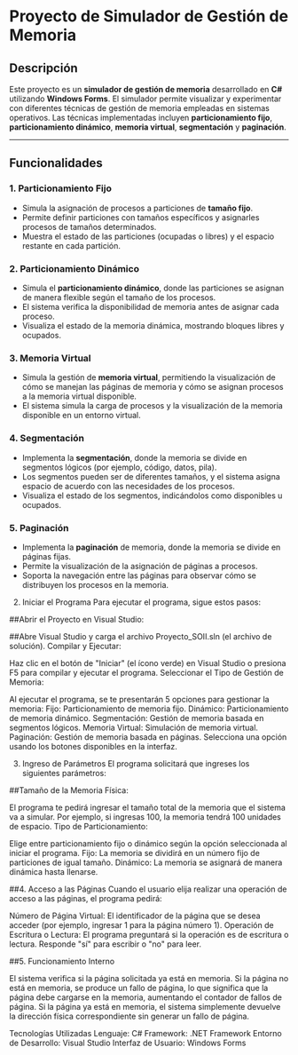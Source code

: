# Proyecto de Simulador de Gestión de Memoria

## Descripción

Este proyecto es un **simulador de gestión de memoria** desarrollado en **C#** utilizando **Windows Forms**. El simulador permite visualizar y experimentar con diferentes técnicas de gestión de memoria empleadas en sistemas operativos. Las técnicas implementadas incluyen **particionamiento fijo**, **particionamiento dinámico**, **memoria virtual**, **segmentación** y **paginación**.

---

## Funcionalidades

### 1. **Particionamiento Fijo**
- Simula la asignación de procesos a particiones de **tamaño fijo**.
- Permite definir particiones con tamaños específicos y asignarles procesos de tamaños determinados.
- Muestra el estado de las particiones (ocupadas o libres) y el espacio restante en cada partición.

### 2. **Particionamiento Dinámico**
- Simula el **particionamiento dinámico**, donde las particiones se asignan de manera flexible según el tamaño de los procesos.
- El sistema verifica la disponibilidad de memoria antes de asignar cada proceso.
- Visualiza el estado de la memoria dinámica, mostrando bloques libres y ocupados.

### 3. **Memoria Virtual**
- Simula la gestión de **memoria virtual**, permitiendo la visualización de cómo se manejan las páginas de memoria y cómo se asignan procesos a la memoria virtual disponible.
- El sistema simula la carga de procesos y la visualización de la memoria disponible en un entorno virtual.

### 4. **Segmentación**
- Implementa la **segmentación**, donde la memoria se divide en segmentos lógicos (por ejemplo, código, datos, pila).
- Los segmentos pueden ser de diferentes tamaños, y el sistema asigna espacio de acuerdo con las necesidades de los procesos.
- Visualiza el estado de los segmentos, indicándolos como disponibles u ocupados.

### 5. **Paginación**
- Implementa la **paginación** de memoria, donde la memoria se divide en páginas fijas.
- Permite la visualización de la asignación de páginas a procesos.
- Soporta la navegación entre las páginas para observar cómo se distribuyen los procesos en la memoria.


2. Iniciar el Programa
Para ejecutar el programa, sigue estos pasos:

##Abrir el Proyecto en Visual Studio:

##Abre Visual Studio y carga el archivo Proyecto_SOII.sln (el archivo de solución).
Compilar y Ejecutar:

Haz clic en el botón de "Iniciar" (el ícono verde) en Visual Studio o presiona F5 para compilar y ejecutar el programa.
Seleccionar el Tipo de Gestión de Memoria:

Al ejecutar el programa, se te presentarán 5 opciones para gestionar la memoria:
Fijo: Particionamiento de memoria fijo.
Dinámico: Particionamiento de memoria dinámico.
Segmentación: Gestión de memoria basada en segmentos lógicos.
Memoria Virtual: Simulación de memoria virtual.
Paginación: Gestión de memoria basada en páginas.
Selecciona una opción usando los botones disponibles en la interfaz.

3. Ingreso de Parámetros
El programa solicitará que ingreses los siguientes parámetros:

##Tamaño de la Memoria Física:

El programa te pedirá ingresar el tamaño total de la memoria que el sistema va a simular. Por ejemplo, si ingresas 100, la memoria tendrá 100 unidades de espacio.
Tipo de Particionamiento:

Elige entre particionamiento fijo o dinámico según la opción seleccionada al iniciar el programa.
Fijo: La memoria se dividirá en un número fijo de particiones de igual tamaño.
Dinámico: La memoria se asignará de manera dinámica hasta llenarse.

##4. Acceso a las Páginas
Cuando el usuario elija realizar una operación de acceso a las páginas, el programa pedirá:

Número de Página Virtual: El identificador de la página que se desea acceder (por ejemplo, ingresar 1 para la página número 1).
Operación de Escritura o Lectura: El programa preguntará si la operación es de escritura o lectura. Responde "sí" para escribir o "no" para leer.

##5. Funcionamiento Interno

El sistema verifica si la página solicitada ya está en memoria.
Si la página no está en memoria, se produce un fallo de página, lo que significa que la página debe cargarse en la memoria, aumentando el contador de fallos de página.
Si la página ya está en memoria, el sistema simplemente devuelve la dirección física correspondiente sin generar un fallo de página.

Tecnologías Utilizadas
Lenguaje: C#
Framework: .NET Framework
Entorno de Desarrollo: Visual Studio
Interfaz de Usuario: Windows Forms
